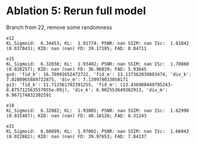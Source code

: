 # Ablation 5: Rerun full model
Branch from 22, remove some randomness

    e12
    KL_Sigmoid:  6.34453; KL:  1.91774; PSNR: nan SSIM: nan ISc:  1.81842 (0.037843); KID: nan (nan) FD: 39.17185; FAD: 8.04711

    e15
    KL_Sigmoid:  6.32038; KL:  1.93402; PSNR: nan SSIM: nan ISc:  1.70860 (0.028257); KID: nan (nan) FD: 36.96839; FAD: 5.93645
    gs4: 'fid_k': 16.70991652472722, 'fid_m': 13.137362038803474, 'div_k': 7.0280965889722875, 'div_m': 7.139979033058171
    gs3: 'fid_k': 11.712561702391255, 'fid_m': (13.436980449795243-8.875712563557055e-09j), 'div_k': 6.902553649382913, 'div_m': 6.967174832302591

    e18
    KL_Sigmoid:  6.32082; KL:  1.93005; PSNR: nan SSIM: nan ISc:  1.62990 (0.015407); KID: nan (nan) FD: 40.18120; FAD: 8.31243

    e21
    KL_Sigmoid:  6.60899; KL:  1.97002; PSNR: nan SSIM: nan ISc:  1.66043 (0.022882); KID: nan (nan) FD: 39.97653; FAD: 7.84137